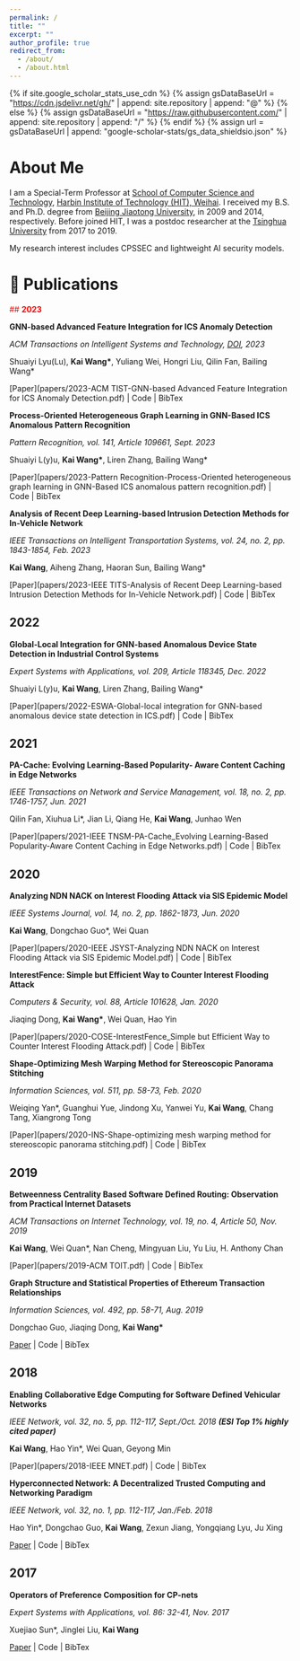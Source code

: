 ```yaml
---
permalink: /
title: ""
excerpt: ""
author_profile: true
redirect_from: 
  - /about/
  - /about.html
---
```


{% if site.google_scholar_stats_use_cdn %}
{% assign gsDataBaseUrl = "https://cdn.jsdelivr.net/gh/" | append: site.repository | append: "@" %}
{% else %}
{% assign gsDataBaseUrl = "https://raw.githubusercontent.com/" | append: site.repository | append: "/" %}
{% endif %}
{% assign url = gsDataBaseUrl | append: "google-scholar-stats/gs_data_shieldsio.json" %}

<span class='anchor' id='about-me'></span>

# About Me
I am a Special-Term Professor at [School of Computer Science and Technology](http://cst.hitwh.edu.cn), [Harbin Institute of Technology (HIT), Weihai](https://www.hitwh.edu.cn). I received my B.S. and Ph.D. degree from [Beijing Jiaotong University](https://www.bjtu.edu.cn/), in 2009 and 2014, respectively. Before joined HIT, I was  a postdoc researcher at the [Tsinghua University](https://www.tsinghua.edu.cn/) from 2017 to 2019.

My research interest includes CPSSEC and lightweight AI security models.

# 📝 Publications 

<span style="color:red">##  **2023**</span>

<!-- ######################################################### -->

**GNN-based Advanced Feature Integration for ICS Anomaly Detection** 
  
*ACM Transactions on Intelligent Systems and Technology, [DOI](https://doi.org/10.1145/3620676), 2023*

Shuaiyi Lyu(Lu), **Kai Wang\***,  Yuliang Wei, Hongri Liu, Qilin Fan, Bailing Wang\*
  
[Paper](papers/2023-ACM TIST-GNN-based Advanced Feature Integration for ICS Anomaly Detection.pdf) \| Code \| BibTex <strong><span class='show_paper_citations' data='3WQTKocAAAAJ:WF5omc3nYNoC'></span></strong>

<!-- ######################################################### -->

**Process-Oriented Heterogeneous Graph Learning in GNN-Based ICS Anomalous Pattern Recognition** 
  
*Pattern Recognition, vol. 141, Article 109661, Sept. 2023*

Shuaiyi L(y)u, **Kai Wang\***, Liren Zhang, Bailing Wang\*
  
[Paper](papers/2023-Pattern Recognition-Process-Oriented heterogeneous graph learning in GNN-Based ICS anomalous pattern recognition.pdf) \| Code \| BibTex <strong><span class='show_paper_citations' data='3WQTKocAAAAJ:WF5omc3nYNoC'></span></strong>

<!-- ######################################################### -->

**Analysis of Recent Deep Learning-based Intrusion Detection Methods for In-Vehicle Network** 
  
*IEEE Transactions on Intelligent Transportation Systems, vol. 24, no. 2, pp. 1843-1854, Feb. 2023*

**Kai Wang**, Aiheng Zhang, Haoran Sun, Bailing Wang\*
  
[Paper](papers/2023-IEEE TITS-Analysis of Recent Deep Learning-based Intrusion Detection Methods for In-Vehicle Network.pdf) \| Code \| BibTex <strong><span class='show_paper_citations' data='3WQTKocAAAAJ:WF5omc3nYNoC'></span></strong>

## **2022**

<!-- ######################################################### -->

**Global-Local Integration for GNN-based Anomalous Device State Detection in Industrial Control Systems** 
  
*Expert Systems with Applications, vol. 209, Article 118345, Dec. 2022*

Shuaiyi L(y)u, **Kai Wang**, Liren Zhang, Bailing Wang\*
  
[Paper](papers/2022-ESWA-Global-local integration for GNN-based anomalous device state detection in ICS.pdf) \| Code \| BibTex <strong><span class='show_paper_citations' data='3WQTKocAAAAJ:WF5omc3nYNoC'></span></strong>

## **2021**

<!-- ######################################################### -->

**PA-Cache: Evolving Learning-Based Popularity- Aware Content Caching in Edge Networks** 
  
*IEEE Transactions on Network and Service Management, vol. 18, no. 2, pp. 1746-1757, Jun. 2021*

Qilin Fan, Xiuhua Li\*, Jian Li, Qiang He, **Kai Wang**, Junhao Wen
  
[Paper](papers/2021-IEEE TNSM-PA-Cache_Evolving Learning-Based Popularity-Aware Content Caching in Edge Networks.pdf) \| Code \| BibTex <strong><span class='show_paper_citations' data='3WQTKocAAAAJ:WF5omc3nYNoC'></span></strong>

## **2020**

<!-- ######################################################### -->

**Analyzing NDN NACK on Interest Flooding Attack via SIS Epidemic Model** 
  
*IEEE Systems Journal, vol. 14, no. 2, pp. 1862-1873, Jun. 2020*

**Kai Wang**, Dongchao Guo\*, Wei Quan
  
[Paper](papers/2020-IEEE JSYST-Analyzing NDN NACK on Interest Flooding Attack via SIS Epidemic Model.pdf) \| Code \| BibTex <strong><span class='show_paper_citations' data='3WQTKocAAAAJ:WF5omc3nYNoC'></span></strong>

<!-- ######################################################### -->

**InterestFence: Simple but Efficient Way to Counter Interest Flooding Attack** 
  
*Computers & Security, vol. 88, Article 101628, Jan. 2020*

Jiaqing Dong, **Kai Wang\***, Wei Quan, Hao Yin
  
[Paper](papers/2020-COSE-InterestFence_Simple but Efficient Way to Counter Interest Flooding Attack.pdf) \| Code \| BibTex <strong><span class='show_paper_citations' data='3WQTKocAAAAJ:WF5omc3nYNoC'></span></strong>

<!-- ######################################################### -->

**Shape-Optimizing Mesh Warping Method for Stereoscopic Panorama Stitching** 
  
*Information Sciences, vol. 511, pp. 58-73, Feb. 2020*

Weiqing Yan\*, Guanghui Yue, Jindong Xu, Yanwei Yu, **Kai Wang**, Chang Tang, Xiangrong Tong
  
[Paper](papers/2020-INS-Shape-optimizing mesh warping method for stereoscopic panorama stitching.pdf) \| Code \| BibTex <strong><span class='show_paper_citations' data='3WQTKocAAAAJ:WF5omc3nYNoC'></span></strong>

## **2019**

<!-- ######################################################### -->

**Betweenness Centrality Based Software Defined Routing: Observation from Practical Internet Datasets** 
  
*ACM Transactions on Internet Technology, vol. 19, no. 4, Article 50, Nov. 2019*

**Kai Wang**, Wei Quan\*, Nan Cheng, Mingyuan Liu, Yu Liu, H. Anthony Chan
  
[Paper](papers/2019-ACM TOIT.pdf) \| Code \| BibTex <strong><span class='show_paper_citations' data='3WQTKocAAAAJ:WF5omc3nYNoC'></span></strong>

<!-- ######################################################### -->

**Graph Structure and Statistical Properties of Ethereum Transaction Relationships** 
  
*Information Sciences, vol. 492, pp. 58-71, Aug. 2019*

Dongchao Guo, Jiaqing Dong, **Kai Wang\***
  
[Paper](papers/2019-INS.pdf) \| Code \| BibTex <strong><span class='show_paper_citations' data='3WQTKocAAAAJ:WF5omc3nYNoC'></span></strong>

## **2018**

<!-- ######################################################### -->

**Enabling Collaborative Edge Computing for Software Defined Vehicular Networks** 
  
*IEEE Network, vol. 32, no. 5, pp. 112-117, Sept./Oct. 2018* ***(ESI Top 1% highly cited paper)***

**Kai Wang**, Hao Yin\*, Wei Quan, Geyong Min
  
[Paper](papers/2018-IEEE MNET.pdf) \| Code \| BibTex <strong><span class='show_paper_citations' data='3WQTKocAAAAJ:WF5omc3nYNoC'></span></strong>

<!-- ######################################################### -->

**Hyperconnected Network: A Decentralized Trusted Computing and Networking Paradigm** 
  
*IEEE Network, vol. 32, no. 1, pp. 112-117, Jan./Feb. 2018*

Hao Yin\*, Dongchao Guo, **Kai Wang**, Zexun Jiang, Yongqiang Lyu, Ju Xing
  
[Paper](papers/2018-Yin_Guo_Wang_et_al-IEEE_Network.pdf) \| Code \| BibTex <strong><span class='show_paper_citations' data='3WQTKocAAAAJ:WF5omc3nYNoC'></span></strong>

## **2017**

<!-- ######################################################### -->

**Operators of Preference Composition for CP-nets** 
  
*Expert Systems with Applications, vol. 86: 32-41, Nov. 2017*

Xuejiao Sun\*, Jinglei Liu, **Kai Wang**
  
[Paper](papers/2017-Sun_Liu_Wang-Expert_System_With_Applications.pdf) \| Code \| BibTex <strong><span class='show_paper_citations' data='3WQTKocAAAAJ:WF5omc3nYNoC'></span></strong>
